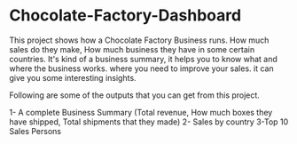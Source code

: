 # Chocolate-Factory-Dashboard
This project shows how a Chocolate Factory Business runs. How much sales do they make, How much business they have in some certain countries. It's kind of a business summary, it helps you to know what and where the business works. where you need to improve your sales. it can give you some interesting insights.

Following are some of the outputs that you can get from this project.

1- A complete Business Summary (Total revenue, How much boxes they have shipped, Total shipments that they made)
2- Sales by country
3-Top 10 Sales Persons
